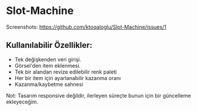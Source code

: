 # Slot-Machine

Screenshots: https://github.com/ktoqaloglu/Slot-Machine/issues/1


## Kullanılabilir Özellikler:

<ul>
<li>Tek değişkenden veri girişi.</li>
<li>Görsel'den item eklenmesi.</li>
<li>Tek bir alandan revize edilebilir renk paleti</li>
<li>Her bir item için ayarlanabilir kazanma oranı</li>
<li>Kazanma/kaybetme sahnesi</li>
</ul>


Not: Tasarım responsive değildir, ilerleyen süreçte bunun için bir güncelleme ekleyeceğim.
